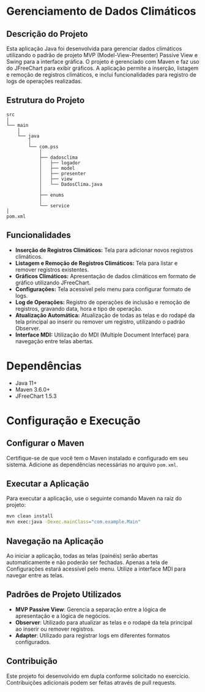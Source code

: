 # Gerenciamento de Dados Climáticos

## Descrição do Projeto

Esta aplicação Java foi desenvolvida para gerenciar dados climáticos utilizando o padrão de projeto MVP (Model-View-Presenter) Passive View e Swing para a interface gráfica. O projeto é gerenciado com Maven e faz uso do JFreeChart para exibir gráficos. A aplicação permite a inserção, listagem e remoção de registros climáticos, e inclui funcionalidades para registro de logs de operações realizadas.
## Estrutura do Projeto
```
src
│
└── main
    │
    └── java
        │
        └── com.pss
            │
            ├── dadosclima
            │   ├── logador
            │   ├── model
            │   ├── presenter
            │   ├── view
            │   └── DadosClima.java
            │
            ├── enums
            │
            └── service
│
pom.xml
```
## Funcionalidades

- **Inserção de Registros Climáticos:** Tela para adicionar novos registros climáticos.
- **Listagem e Remoção de Registros Climáticos:** Tela para listar e remover registros existentes.
- **Gráficos Climáticos:** Apresentação de dados climáticos em formato de gráfico utilizando JFreeChart.
- **Configurações:** Tela acessível pelo menu para configurar formato de logs.
- **Log de Operações:** Registro de operações de inclusão e remoção de registros, gravando data, hora e tipo de operação.
- **Atualização Automática:** Atualização de todas as telas e do rodapé da tela principal ao inserir ou remover um registro, utilizando o padrão Observer.
- **Interface MDI:** Utilização do MDI (Multiple Document Interface) para navegação entre telas abertas.

# Dependências

- Java 11+
- Maven 3.6.0+
- JFreeChart 1.5.3

# Configuração e Execução

## Configurar o Maven

Certifique-se de que você tem o Maven instalado e configurado em seu sistema. Adicione as dependências necessárias no arquivo `pom.xml`.

## Executar a Aplicação

Para executar a aplicação, use o seguinte comando Maven na raiz do projeto:

```sh
mvn clean install
mvn exec:java -Dexec.mainClass="com.example.Main"
```
## Navegação na Aplicação

Ao iniciar a aplicação, todas as telas (painéis) serão abertas automaticamente e não poderão ser fechadas. Apenas a tela de Configurações estará acessível pelo menu. Utilize a interface MDI para navegar entre as telas.

## Padrões de Projeto Utilizados

- **MVP Passive View**: Gerencia a separação entre a lógica de apresentação e a lógica de negócios.
- **Observer**: Utilizado para atualizar as telas e o rodapé da tela principal ao inserir ou remover registros.
- **Adapter**: Utilizado para registrar logs em diferentes formatos configurados.

## Contribuição

Este projeto foi desenvolvido em dupla conforme solicitado no exercício. Contribuições adicionais podem ser feitas através de pull requests.
